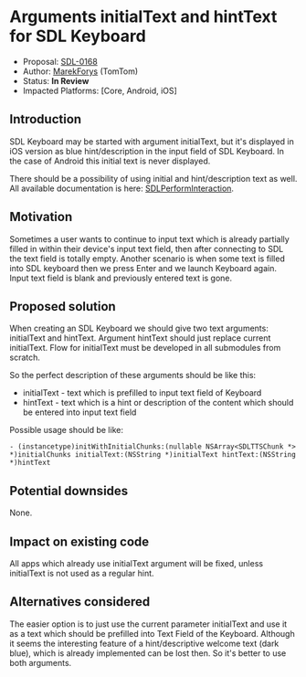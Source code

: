 # Arguments initialText and hintText for SDL Keyboard

* Proposal: [SDL-0168](0169-initial-and-hint-text-for-keyboard.md)
* Author: [MarekForys](https://github.com/mforys) (TomTom)
* Status: **In Review**
* Impacted Platforms: [Core, Android, iOS]


## Introduction

SDL Keyboard may be started with argument initialText, but it's displayed in iOS version as blue hint/description in the input field of SDL Keyboard. In the case of Android this initial text is never displayed.

There should be a possibility of using initial and hint/description text as well.
All available documentation is here: [SDLPerformInteraction](https://smartdevicelink.com/en/docs/iOS/master/Classes/SDLPerformInteraction/).


## Motivation

Sometimes a user wants to continue to input text which is already partially filled in within their device's input text field, then after connecting to SDL the text field is totally empty. Another scenario is when some text is filled into SDL keyboard then we press Enter and we launch Keyboard again. Input text field is blank and previously entered text is gone.


## Proposed solution

When creating an SDL Keyboard we should give two text arguments: initialText and hintText. Argument hintText should just replace current initialText. Flow for initialText must be developed in all submodules from scratch.

So the perfect description of these arguments should be like this:

* initialText - text which is prefilled to input text field of Keyboard
* hintText - text which is a hint or description of the content which should be entered into input text field

Possible usage should be like:

```objc
- (instancetype)initWithInitialChunks:(nullable NSArray<SDLTTSChunk *> *)initialChunks initialText:(NSString *)initialText hintText:(NSString *)hintText
```

## Potential downsides

None.


## Impact on existing code

All apps which already use initialText argument will be fixed, unless initialText is not used as a regular hint.


## Alternatives considered

The easier option is to just use the current parameter initialText and use it as a text which should be prefilled into Text Field of the Keyboard.
Although it seems the interesting feature of a hint/descriptive welcome text (dark blue), which is already implemented can be lost then.
So it's better to use both arguments.
